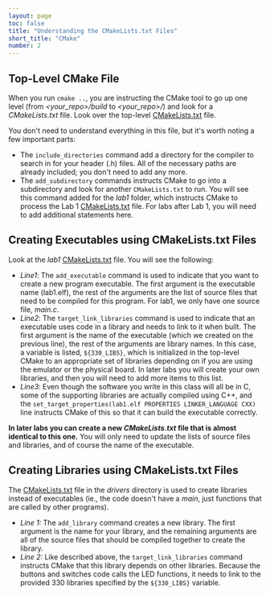 ```yaml
---
layout: page
toc: false
title: "Understanding the CMakeLists.txt Files"
short_title: "CMake"
number: 2
---
```


## Top-Level CMake File
When you run `cmake ..`, you are instructing the CMake tool to go up one level (from *\<your_repo\>/build* to *\<your_repo\>/*) and look for a *CMakeLists.txt* file.  Look over the top-level [CMakeLists.txt](https://github.com/byu-cpe/ecen330_student/blob/master/CMakeLists.txt) file.

You don't need to understand everything in this file, but it's worth noting a few important parts:
  * The `include_directories` command add a directory for the compiler to search in for your header (.h) files.  All of the necessary paths are already included; you don't need to add any more.
  * The  `add_subdirectory` commands instructs CMake to go into a subdirectory and look for another `CMakeLists.txt` to run.  You will see this command added for the *lab1* folder, which instructs CMake to process the Lab 1 [CMakeLists.txt](https://github.com/byu-cpe/ecen330_student/blob/master/lab1/CMakeLists.txt) file.
For labs after Lab 1, you will need to add additional statements here.

## Creating Executables using CMakeLists.txt Files 
Look at the *lab1* [CMakeLists.txt](https://github.com/byu-cpe/ecen330_student/blob/master/lab1/CMakeLists.txt) file.  You will see the following:
  * *Line1*: The `add_executable` command is used to indicate that you want to create a new program executable.  The first argument is the executable name (lab1.elf), the rest of the arguments are the list of source files that need to be compiled for this program.  For lab1, we only have one source file, *main.c*. 
  * *Line2*: The `target_link_libraries` command is used to indicate that an executable uses code in a library and needs to link to it when built.  The first argument is the name of the executable (which we created on the previous line), the rest of the arguments are library names.  In this case, a variable is listed, `${330_LIBS}`, which is initialized in the top-level CMake to an appropriate set of libraries depending on if you are using the emulator or the physical board.  In later labs you will create your own libraries, and then you will need to add more items to this list.
  * *Line3*: Even though the software you write in this class will all be in C, some of the supporting libraries are actually compiled using C++, and the `set_target_properties(lab1.elf PROPERTIES LINKER_LANGUAGE CXX)` line instructs CMake of this so that it can build the executable correctly.

**In later labs you can create a new *CMakeLists.txt* file that is almost identical to this one.**  You will only need to update the lists of source files and libraries, and of course the name of the executable.

## Creating Libraries using CMakeLists.txt Files 
The [CMakeLists.txt](https://github.com/byu-cpe/ecen330_student/blob/master/drivers/CMakeLists.txt) file in the *drivers* directory is used to create libraries instead of executables (ie., the code doesn't have a *main*, just functions that are called by other programs).
  * *Line 1:* The `add_library` command creates a new library.  The first argument is the name for your library, and the remaining arguments are all of the source files that should be compiled together to create the library.  
  * *Line 2:* Like described above, the `target_link_libraries` command instructs CMake that this library depends on other libraries.  Because the buttons and switches code calls the LED functions, it needs to link to the provided 330 libraries specified by the `${330_LIBS}` variable.



